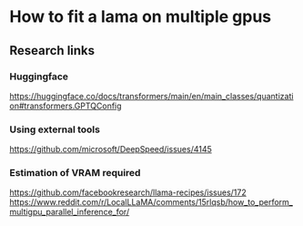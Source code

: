 # How to fit a lama on multiple gpus


## Research links

### Huggingface

https://huggingface.co/docs/transformers/main/en/main_classes/quantization#transformers.GPTQConfig

### Using external tools
https://github.com/microsoft/DeepSpeed/issues/4145

### Estimation of VRAM required
https://github.com/facebookresearch/llama-recipes/issues/172
https://www.reddit.com/r/LocalLLaMA/comments/15rlqsb/how_to_perform_multigpu_parallel_inference_for/